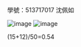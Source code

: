 學號：513717017 沈佩如

![image](https://github.com/user-attachments/assets/1397caf8-24be-442e-8623-aa91be7bc89e)
![image](https://github.com/user-attachments/assets/ff09db41-7b62-4ccf-adf3-4793febd3109)

(15+12)/50=0.54
